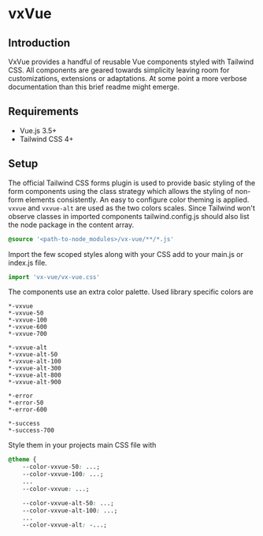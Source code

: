 # vxVue

## Introduction
VxVue provides a handful of reusable Vue components styled with Tailwind CSS. All components are geared towards simplicity leaving room for customizations, extensions or adaptations. At some point a more verbose documentation than this brief readme might emerge.

## Requirements
* Vue.js 3.5+
* Tailwind CSS 4+

## Setup
The official Tailwind CSS forms plugin is used to provide basic styling of the form components using the class strategy which allows the styling of non-form elements consistently.
An easy to configure color theming is applied. `vxvue` and `vxvue-alt` are used as the two colors scales. Since Tailwind won't observe classes in imported components tailwind.config.js should also list the node package in the content array. 

```css
@source '<path-to-node_modules>/vx-vue/**/*.js'
```

Import the few scoped styles along with your CSS add to your main.js or index.js file.

```js
import 'vx-vue/vx-vue.css'
```
The components use an extra color palette. Used library specific colors are

```
*-vxvue
*-vxvue-50
*-vxvue-100
*-vxvue-600
*-vxvue-700

*-vxvue-alt
*-vxvue-alt-50
*-vxvue-alt-100
*-vxvue-alt-300
*-vxvue-alt-800
*-vxvue-alt-900

*-error
*-error-50
*-error-600

*-success
*-success-700
```

Style them in your projects main CSS file with

```css
@theme {
    --color-vxvue-50: ...;
    --color-vxvue-100: ...;
    ...
    --color-vxvue: ...;

    --color-vxvue-alt-50: ...;
    --color-vxvue-alt-100: ...;
    ...
    --color-vxvue-alt: -...;
```

